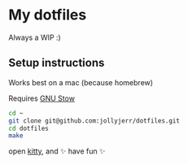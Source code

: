 # My dotfiles

Always a WIP :)

## Setup instructions

Works best on a mac (because homebrew)

Requires [GNU Stow](https://brandon.invergo.net/news/2012-05-26-using-gnu-stow-to-manage-your-dotfiles.html)

```sh
cd ~
git clone git@github.com:jollyjerr/dotfiles.git
cd dotfiles
make
```

open [kitty](https://github.com/kovidgoyal/kitty), and ✨ have fun ✨

